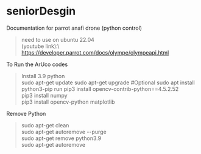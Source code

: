 # seniorDesgin

Documentation for parrot anafi drone (python control) 
> need to use on ubuntu 22.04\
> (youtube link):\ https://developer.parrot.com/docs/olympe/olympeapi.html

To Run the ArUco codes
> Install 3.9 python\
> sudo apt-get update
> sudo apt-get upgrade  #Optional
> sudo apt install python3-pip
> run pip3 install opencv-contrib-python==4.5.2.52\
> pip3 install numpy\
> pip3 install opencv-python matplotlib


Remove Python
> sudo apt-get clean\
> sudo apt-get autoremove --purge\
> sudo apt-get remove python3.9\
> sudo apt-get autoremove
